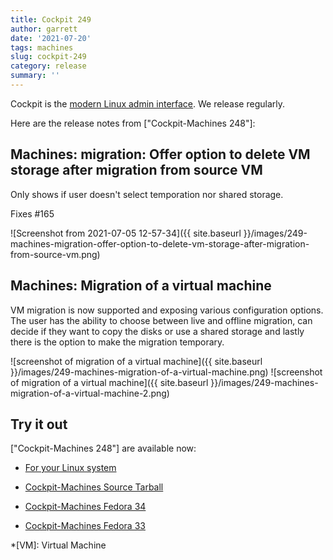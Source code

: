 ```yaml
---
title: Cockpit 249
author: garrett
date: '2021-07-20'
tags: machines
slug: cockpit-249
category: release
summary: ''
---
```


Cockpit is the [modern Linux admin interface](https://cockpit-project.org/).
We release regularly.

Here are the release notes from ["Cockpit-Machines 248"]:


## Machines: migration: Offer option to delete VM storage after migration from source VM

Only shows if user doesn't select temporation nor shared storage.

Fixes #165

![Screenshot from 2021-07-05 12-57-34]({{ site.baseurl }}/images/249-machines-migration-offer-option-to-delete-vm-storage-after-migration-from-source-vm.png)

## Machines: Migration of a virtual machine

VM migration is now supported and exposing various configuration options. The user has the ability to choose between live and offline migration, can decide if they want to copy the disks or use a shared storage and lastly there is the option to make the migration temporary.

![screenshot of migration of a virtual machine]({{ site.baseurl }}/images/249-machines-migration-of-a-virtual-machine.png)
![screenshot of migration of a virtual machine]({{ site.baseurl }}/images/249-machines-migration-of-a-virtual-machine-2.png)


## Try it out

["Cockpit-Machines 248"] are available now:

* [For your Linux system](https://cockpit-project.org/running.html)

* [Cockpit-Machines Source Tarball](https://github.com/cockpit-project/cockpit-machines/releases/tag/248)
* [Cockpit-Machines Fedora 34](https://bodhi.fedoraproject.org/updates/?releases=F34&packages=cockpit-machines)
* [Cockpit-Machines Fedora 33](https://bodhi.fedoraproject.org/updates/?releases=F33&packages=cockpit-machines)

*[VM]: Virtual Machine